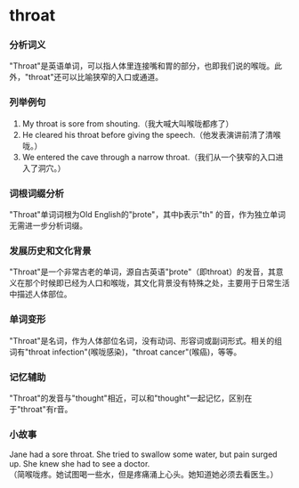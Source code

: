 # throat

### 分析词义

  

"Throat"是英语单词，可以指人体里连接嘴和胃的部分，也即我们说的喉咙。此外，"throat"还可以比喻狭窄的入口或通道。

  

### 列举例句

  

1.  My throat is sore from shouting.（我大喊大叫喉咙都疼了）
2.  He cleared his throat before giving the speech.（他发表演讲前清了清喉咙。）
3.  We entered the cave through a narrow throat.（我们从一个狭窄的入口进入了洞穴。）

  

### 词根词缀分析

  

"Throat"单词词根为Old English的"þrote"，其中þ表示"th" 的音，作为独立单词无需进一步分析词缀。

  

### 发展历史和文化背景

  

"Throat"是一个非常古老的单词，源自古英语"þrote"（即throat）的发音，其意义在那个时候即已经为人口和喉咙，其文化背景没有特殊之处，主要用于日常生活中描述人体部位。

  

### 单词变形

  

"Throat"是名词，作为人体部位名词，没有动词、形容词或副词形式。相关的组词有"throat infection"(喉咙感染)，"throat cancer"(喉癌)，等等。

  

### 记忆辅助

  

"Throat"的发音与"thought"相近，可以和"thought"一起记忆，区别在于"throat"有r音。

  

### 小故事

  

Jane had a sore throat. She tried to swallow some water, but pain surged up. She knew she had to see a doctor.  
（简喉咙疼。她试图喝一些水，但是疼痛涌上心头。她知道她必须去看医生。）
